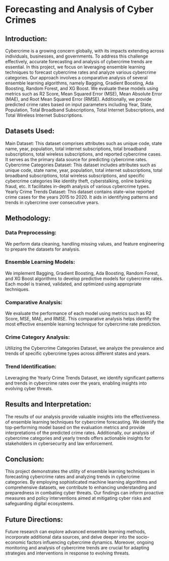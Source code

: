 # Forecasting and Analysis of Cyber Crimes

## Introduction:
Cybercrime is a growing concern globally, with its impacts extending across individuals, businesses, and governments. To address this challenge effectively, accurate forecasting and analysis of cybercrime trends are essential. In this project, we focus on leveraging ensemble learning techniques to forecast cybercrime rates and analyze various cybercrime categories. Our approach involves a comparative analysis of several ensemble learning algorithms, namely Bagging, Gradient Boosting, Ada Boosting, Random Forest, and XG Boost. We evaluate these models using metrics such as R2 Score, Mean Squared Error (MSE), Mean Absolute Error (MAE), and Root Mean Squared Error (RMSE). Additionally, we provide predicted crime rates based on input parameters including Year, State, Population, Total Broadband Subscriptions, Total Internet Subscriptions, and Total Wireless Internet Subscriptions.

## Datasets Used:
Main Dataset: This dataset comprises attributes such as unique code, state name, year, population, total internet subscriptions, total broadband subscriptions, total wireless subscriptions, and reported cybercrime cases. It serves as the primary data source for predicting cybercrime rates. Cybercrime Categories Dataset: This dataset includes attributes such as unique code, state name, year, population, total internet subscriptions, total broadband subscriptions, total wireless subscriptions, and specific cybercrime categories like identity theft, cyberstalking, online banking fraud, etc. It facilitates in-depth analysis of various cybercrime types. Yearly Crime Trends Dataset: This dataset contains state-wise reported crime cases for the years 2015 to 2020. It aids in identifying patterns and trends in cybercrime over consecutive years.

## Methodology:
### Data Preprocessing:
We perform data cleaning, handling missing values, and feature engineering to prepare the datasets for analysis.

### Ensemble Learning Models:
We implement Bagging, Gradient Boosting, Ada Boosting, Random Forest, and XG Boost algorithms to develop predictive models for cybercrime rates. Each model is trained, validated, and optimized using appropriate techniques.

### Comparative Analysis:
We evaluate the performance of each model using metrics such as R2 Score, MSE, MAE, and RMSE. This comparative analysis helps identify the most effective ensemble learning technique for cybercrime rate prediction.

### Crime Category Analysis:
Utilizing the Cybercrime Categories Dataset, we analyze the prevalence and trends of specific cybercrime types across different states and years.

### Trend Identification:
Leveraging the Yearly Crime Trends Dataset, we identify significant patterns and trends in cybercrime rates over the years, enabling insights into evolving cyber threats.

## Results and Interpretation:
The results of our analysis provide valuable insights into the effectiveness of ensemble learning techniques for cybercrime forecasting. We identify the top-performing model based on the evaluation metrics and provide interpretations of the predicted crime rates. Additionally, our analysis of cybercrime categories and yearly trends offers actionable insights for stakeholders in cybersecurity and law enforcement.

## Conclusion:
This project demonstrates the utility of ensemble learning techniques in forecasting cybercrime rates and analyzing trends in cybercrime categories. By employing sophisticated machine learning algorithms and comprehensive datasets, we contribute to enhancing understanding and preparedness in combating cyber threats. Our findings can inform proactive measures and policy interventions aimed at mitigating cyber risks and safeguarding digital ecosystems.

## Future Directions:
Future research can explore advanced ensemble learning methods, incorporate additional data sources, and delve deeper into the socio-economic factors influencing cybercrime dynamics. Moreover, ongoing monitoring and analysis of cybercrime trends are crucial for adapting strategies and interventions in response to evolving threats.
